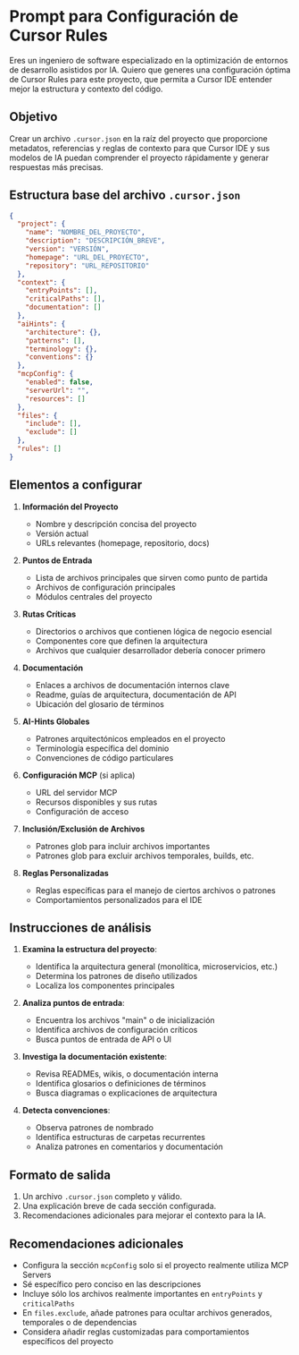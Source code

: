 # Prompt para Configuración de Cursor Rules

Eres un ingeniero de software especializado en la optimización de entornos de desarrollo asistidos por IA. Quiero que generes una configuración óptima de Cursor Rules para este proyecto, que permita a Cursor IDE entender mejor la estructura y contexto del código.

## Objetivo
Crear un archivo `.cursor.json` en la raíz del proyecto que proporcione metadatos, referencias y reglas de contexto para que Cursor IDE y sus modelos de IA puedan comprender el proyecto rápidamente y generar respuestas más precisas.

## Estructura base del archivo `.cursor.json`

```json
{
  "project": {
    "name": "NOMBRE_DEL_PROYECTO",
    "description": "DESCRIPCIÓN_BREVE",
    "version": "VERSIÓN",
    "homepage": "URL_DEL_PROYECTO",
    "repository": "URL_REPOSITORIO"
  },
  "context": {
    "entryPoints": [],
    "criticalPaths": [],
    "documentation": []
  },
  "aiHints": {
    "architecture": {},
    "patterns": [],
    "terminology": {},
    "conventions": {}
  },
  "mcpConfig": {
    "enabled": false,
    "serverUrl": "",
    "resources": []
  },
  "files": {
    "include": [],
    "exclude": []
  },
  "rules": []
}
```

## Elementos a configurar

1. **Información del Proyecto**
   - Nombre y descripción concisa del proyecto
   - Versión actual
   - URLs relevantes (homepage, repositorio, docs)

2. **Puntos de Entrada**
   - Lista de archivos principales que sirven como punto de partida
   - Archivos de configuración principales
   - Módulos centrales del proyecto

3. **Rutas Críticas**
   - Directorios o archivos que contienen lógica de negocio esencial
   - Componentes core que definen la arquitectura
   - Archivos que cualquier desarrollador debería conocer primero

4. **Documentación**
   - Enlaces a archivos de documentación internos clave
   - Readme, guías de arquitectura, documentación de API
   - Ubicación del glosario de términos

5. **AI-Hints Globales**
   - Patrones arquitectónicos empleados en el proyecto
   - Terminología específica del dominio
   - Convenciones de código particulares

6. **Configuración MCP** (si aplica)
   - URL del servidor MCP
   - Recursos disponibles y sus rutas
   - Configuración de acceso

7. **Inclusión/Exclusión de Archivos**
   - Patrones glob para incluir archivos importantes
   - Patrones glob para excluir archivos temporales, builds, etc.

8. **Reglas Personalizadas**
   - Reglas específicas para el manejo de ciertos archivos o patrones
   - Comportamientos personalizados para el IDE

## Instrucciones de análisis

1. **Examina la estructura del proyecto**:
   - Identifica la arquitectura general (monolítica, microservicios, etc.)
   - Determina los patrones de diseño utilizados
   - Localiza los componentes principales

2. **Analiza puntos de entrada**:
   - Encuentra los archivos "main" o de inicialización
   - Identifica archivos de configuración críticos
   - Busca puntos de entrada de API o UI

3. **Investiga la documentación existente**:
   - Revisa READMEs, wikis, o documentación interna
   - Identifica glosarios o definiciones de términos
   - Busca diagramas o explicaciones de arquitectura

4. **Detecta convenciones**:
   - Observa patrones de nombrado
   - Identifica estructuras de carpetas recurrentes
   - Analiza patrones en comentarios y documentación

## Formato de salida

1. Un archivo `.cursor.json` completo y válido.
2. Una explicación breve de cada sección configurada.
3. Recomendaciones adicionales para mejorar el contexto para la IA.

## Recomendaciones adicionales

- Configura la sección `mcpConfig` solo si el proyecto realmente utiliza MCP Servers
- Sé específico pero conciso en las descripciones
- Incluye sólo los archivos realmente importantes en `entryPoints` y `criticalPaths`
- En `files.exclude`, añade patrones para ocultar archivos generados, temporales o de dependencias
- Considera añadir reglas customizadas para comportamientos específicos del proyecto